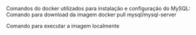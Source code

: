 Comandos do docker utilizados para instalação e configuração do MySQL:
Comando para download da imagem
docker pull mysql/mysql-server

Comando para executar a imagem localmente
